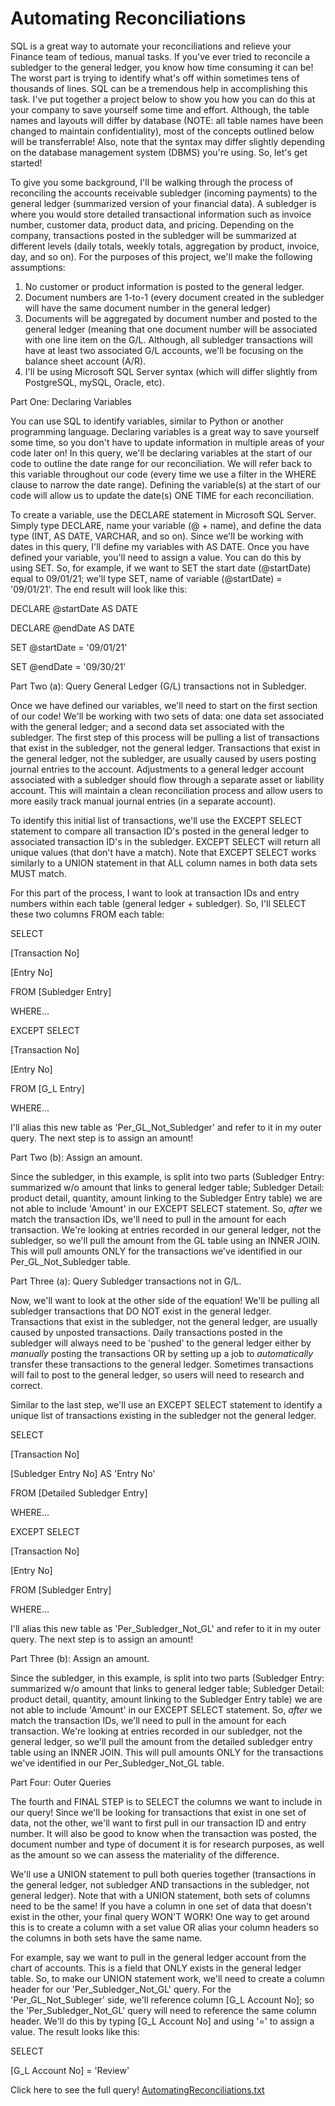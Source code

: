 # Automating Reconciliations
SQL is a great way to automate your reconciliations and relieve your Finance team of tedious, manual tasks. If you've ever tried to reconcile a subledger to the general ledger,
you know how time consuming it can be! The worst part is trying to identify what's off within sometimes tens of thousands of lines.  SQL can be a tremendous help in accomplishing this task.  I've put together a project below to show you how you can do this at your company to save yourself some time and effort.  Although, the table names and layouts will differ by database (NOTE: all table names have been changed to maintain confidentiality), most of the concepts outlined below will be transferrable!  Also, note that the syntax may differ slightly depending on the database management system (DBMS) you're using.  So, let's get started!

To give you some background, I'll be walking through the process of reconciling the accounts receivable subledger (incoming payments) to the general ledger (summarized version of your financial data).  A subledger is where you would store detailed transactional information such as invoice number, customer data, product data, and pricing.  Depending on the company, transactions posted in the subledger will be summarized at different levels (daily totals, weekly totals, aggregation by product, invoice, day, and so on).  For the purposes of this project, we'll make the following assumptions:

1) No customer or product information is posted to the general ledger.
2) Document numbers are 1-to-1 (every document created in the subledger will have the same document number in the general ledger)
3) Documents will be aggregated by document number and posted to the general ledger (meaning that one document number will be associated with one line item on the G/L.  Although, all subledger transactions will have at least two associated G/L accounts, we'll be focusing on the balance sheet account (A/R).
4) I'll be using Microsoft SQL Server syntax (which will differ slightly from PostgreSQL, mySQL, Oracle, etc).

Part One: Declaring Variables

You can use SQL to identify variables, similar to Python or another programming language. Declaring variables is a great way to save yourself some time, so you don't have to update information in multiple areas of your code later on!  In this query, we'll be declaring variables at the start of our code to outline the date range for our reconciliation.  We will refer back to this variable throughout our code (every time we use a filter in the WHERE clause to narrow the date range).  Defining the variable(s) at the start of our code will allow us to update the date(s) ONE TIME for each reconciliation.

To create a variable, use the DECLARE statement in Microsoft SQL Server.  Simply type DECLARE, name your variable (@ + name), and define the data type (INT, AS DATE, VARCHAR, and so on).  Since we'll be working with dates in this query, I'll define my variables with AS DATE.  Once you have defined your variable, you'll need to assign a value.  You can do this by using SET.  So, for example, if we want to SET the start date (@startDate) equal to 09/01/21; we'll type SET, name of variable (@startDate) = '09/01/21'.  The end result will look like this:

DECLARE @startDate AS DATE

DECLARE @endDate AS DATE

SET @startDate = '09/01/21'

SET @endDate = '09/30/21'

Part Two (a): Query General Ledger (G/L) transactions not in Subledger.

Once we have defined our variables, we'll need to start on the first section of our code!  We'll be working with two sets of data: one data set associated with the general ledger; and a second data set associated with the subledger. The first step of this process will be pulling a list of transactions that exist in the subledger, not the general ledger.  Transactions that exist in the general ledger, not the subledger, are usually caused by users posting journal entries to the account.  Adjustments to a general ledger account associated with a subledger should flow through a separate asset or liability account.  This will maintain a clean reconciliation process and allow users to more easily track manual journal entries (in a separate account).

To identify this initial list of transactions, we'll use the EXCEPT SELECT statement to compare all transaction ID's posted in the general ledger to associated transaction ID's in the subledger.  EXCEPT SELECT will return all unique values (that don't have a match). Note that EXCEPT SELECT works similarly to a UNION statement in that ALL column names in both data sets MUST match.

For this part of the process, I want to look at transaction IDs and entry numbers within each table (general ledger + subledger).  So, I'll SELECT these two columns FROM each table:

SELECT

[Transaction No]

[Entry No]

FROM [Subledger Entry]

WHERE...

EXCEPT SELECT

[Transaction No]

[Entry No]

FROM [G_L Entry]

WHERE...

I'll alias this new table as 'Per_GL_Not_Subledger' and refer to it in my outer query. The next step is to assign an amount! 

Part Two (b): Assign an amount.

Since the subledger, in this example, is split into two parts (Subledger Entry: summarized w/o amount that links to general ledger table; Subledger Detail: product detail, quantity, amount linking to the Subledger Entry table) we are not able to include 'Amount' in our EXCEPT SELECT statement.  So, _after_ we match the transaction IDs, we'll need to pull in the amount for each transaction.  We're looking at entries recorded in our general ledger, not the subledger, so we'll pull the amount from the GL table using an INNER JOIN.  This will pull amounts ONLY for the transactions we've identified in our Per_GL_Not_Subledger table.

Part Three (a): Query Subledger transactions not in G/L.

Now, we'll want to look at the other side of the equation!  We'll be pulling all subledger transactions that DO NOT exist in the general ledger.  Transactions that exist in the subledger, not the general ledger, are usually caused by unposted transactions.  Daily transactions posted in the subledger will always need to be 'pushed' to the general ledger either by _manually_ posting the transactions OR by setting up a job to _automatically_ transfer these transactions to the general ledger.  Sometimes transactions will fail to post to the general ledger, so users will need to research and correct.

Similar to the last step, we'll use an EXCEPT SELECT statement to identify a unique list of transactions existing in the subledger not the general ledger.

SELECT

[Transaction No]

[Subledger Entry No] AS 'Entry No'

FROM [Detailed Subledger Entry]

WHERE...

EXCEPT SELECT

[Transaction No]

[Entry No]

FROM [Subledger Entry]

WHERE...

I'll alias this new table as 'Per_Subledger_Not_GL' and refer to it in my outer query. The next step is to assign an amount!  

Part Three (b): Assign an amount.

Since the subledger, in this example, is split into two parts (Subledger Entry: summarized w/o amount that links to general ledger table; Subledger Detail: product detail, quantity, amount linking to the Subledger Entry table) we are not able to include 'Amount' in our EXCEPT SELECT statement.  So, _after_ we match the transaction IDs, we'll need to pull in the amount for each transaction.  We're looking at entries recorded in our subledger, not the general ledger, so we'll pull the amount from the detailed subledger entry table using an INNER JOIN.  This will pull amounts ONLY for the transactions we've identified in our Per_Subledger_Not_GL table.

Part Four: Outer Queries

The fourth and FINAL STEP is to SELECT the columns we want to include in our query!  Since we'll be looking for transactions that exist in one set of data, not the other, we'll want to first pull in our transaction ID and entry number.  It will also be good to know when the transaction was posted, the document number and type of document it is for research purposes, as well as the amount so we can assess the materiality of the difference.  

We'll use a UNION statement to pull both queries together (transactions in the general ledger, not subledger AND transactions in the subledger, not general ledger).  Note that with a UNION statement, both sets of columns need to be the same!  If you have a column in one set of data that doesn't exist in the other, your final query WON'T WORK!  One way to get around this is to create a column with a set value OR alias your column headers so the columns in both sets have the same name.

For example, say we want to pull in the general ledger account from the chart of accounts.  This is a field that ONLY exists in the general ledger table.  So, to make our UNION statement work, we'll need to create a column header for our 'Per_Subledger_Not_GL' query.  For the 'Per_GL_Not_Subleger' side, we'll reference column [G_L Account No]; so the 'Per_Subledger_Not_GL' query will need to reference the same column header.  We'll do this by typing [G_L Account No] and using '=' to assign a value. The result looks like this:

SELECT

[G_L Account No] = 'Review'

Click here to see the full query! [AutomatingReconciliations.txt](https://github.com/crystal2108/AccountingProjects/files/7406176/AutomatingReconciliations.txt)


